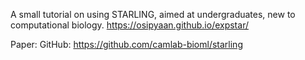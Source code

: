A small tutorial on using STARLING, aimed at undergraduates, new to computational biology.
https://osipyaan.github.io/expstar/

Paper:
GitHub: https://github.com/camlab-bioml/starling
